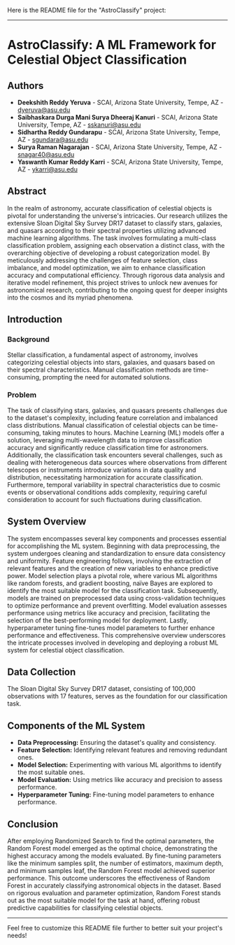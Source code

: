 Here is the README file for the "AstroClassify" project:

---

# AstroClassify: A ML Framework for Celestial Object Classification

## Authors
- **Deekshith Reddy Yeruva** - SCAI, Arizona State University, Tempe, AZ - [dyeruva@asu.edu](mailto:dyeruva@asu.edu)
- **Saibhaskara Durga Mani Surya Dheeraj Kanuri** - SCAI, Arizona State University, Tempe, AZ - [sskanuri@asu.edu](mailto:sskanuri@asu.edu)
- **Sidhartha Reddy Gundarapu** - SCAI, Arizona State University, Tempe, AZ - [sgundara@asu.edu](mailto:sgundara@asu.edu)
- **Surya Raman Nagarajan** - SCAI, Arizona State University, Tempe, AZ - [snagar40@asu.edu](mailto:snagar40@asu.edu)
- **Yaswanth Kumar Reddy Karri** - SCAI, Arizona State University, Tempe, AZ - [ykarri@asu.edu](mailto:ykarri@asu.edu)

## Abstract
In the realm of astronomy, accurate classification of celestial objects is pivotal for understanding the universe's intricacies. Our research utilizes the extensive Sloan Digital Sky Survey DR17 dataset to classify stars, galaxies, and quasars according to their spectral properties utilizing advanced machine learning algorithms. The task involves formulating a multi-class classification problem, assigning each observation a distinct class, with the overarching objective of developing a robust categorization model. By meticulously addressing the challenges of feature selection, class imbalance, and model optimization, we aim to enhance classification accuracy and computational efficiency. Through rigorous data analysis and iterative model refinement, this project strives to unlock new avenues for astronomical research, contributing to the ongoing quest for deeper insights into the cosmos and its myriad phenomena.

## Introduction
### Background
Stellar classification, a fundamental aspect of astronomy, involves categorizing celestial objects into stars, galaxies, and quasars based on their spectral characteristics. Manual classification methods are time-consuming, prompting the need for automated solutions.

### Problem
The task of classifying stars, galaxies, and quasars presents challenges due to the dataset's complexity, including feature correlation and imbalanced class distributions. Manual classification of celestial objects can be time-consuming, taking minutes to hours. Machine Learning (ML) models offer a solution, leveraging multi-wavelength data to improve classification accuracy and significantly reduce classification time for astronomers. Additionally, the classification task encounters several challenges, such as dealing with heterogeneous data sources where observations from different telescopes or instruments introduce variations in data quality and distribution, necessitating harmonization for accurate classification. Furthermore, temporal variability in spectral characteristics due to cosmic events or observational conditions adds complexity, requiring careful consideration to account for such fluctuations during classification.

## System Overview
The system encompasses several key components and processes essential for accomplishing the ML system. Beginning with data preprocessing, the system undergoes cleaning and standardization to ensure data consistency and uniformity. Feature engineering follows, involving the extraction of relevant features and the creation of new variables to enhance predictive power. Model selection plays a pivotal role, where various ML algorithms like random forests, and gradient boosting, naïve Bayes are explored to identify the most suitable model for the classification task. Subsequently, models are trained on preprocessed data using cross-validation techniques to optimize performance and prevent overfitting. Model evaluation assesses performance using metrics like accuracy and precision, facilitating the selection of the best-performing model for deployment. Lastly, hyperparameter tuning fine-tunes model parameters to further enhance performance and effectiveness. This comprehensive overview underscores the intricate processes involved in developing and deploying a robust ML system for celestial object classification.

## Data Collection
The Sloan Digital Sky Survey DR17 dataset, consisting of 100,000 observations with 17 features, serves as the foundation for our classification task.

## Components of the ML System
- **Data Preprocessing:** Ensuring the dataset's quality and consistency.
- **Feature Selection:** Identifying relevant features and removing redundant ones.
- **Model Selection:** Experimenting with various ML algorithms to identify the most suitable ones.
- **Model Evaluation:** Using metrics like accuracy and precision to assess performance.
- **Hyperparameter Tuning:** Fine-tuning model parameters to enhance performance.

## Conclusion
After employing Randomized Search to find the optimal parameters, the Random Forest model emerged as the optimal choice, demonstrating the highest accuracy among the models evaluated. By fine-tuning parameters like the minimum samples split, the number of estimators, maximum depth, and minimum samples leaf, the Random Forest model achieved superior performance. This outcome underscores the effectiveness of Random Forest in accurately classifying astronomical objects in the dataset. Based on rigorous evaluation and parameter optimization, Random Forest stands out as the most suitable model for the task at hand, offering robust predictive capabilities for classifying celestial objects.

---

Feel free to customize this README file further to better suit your project's needs!
